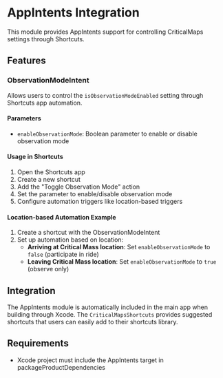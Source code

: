 # AppIntents Integration

This module provides AppIntents support for controlling CriticalMaps settings through Shortcuts.

## Features

### ObservationModeIntent

Allows users to control the `isObservationModeEnabled` setting through Shortcuts app automation.

#### Parameters
- `enableObservationMode`: Boolean parameter to enable or disable observation mode

#### Usage in Shortcuts
1. Open the Shortcuts app
2. Create a new shortcut
3. Add the "Toggle Observation Mode" action
4. Set the parameter to enable/disable observation mode
5. Configure automation triggers like location-based triggers

#### Location-based Automation Example
1. Create a shortcut with the ObservationModeIntent
2. Set up automation based on location:
   - **Arriving at Critical Mass location**: Set `enableObservationMode` to `false` (participate in ride)
   - **Leaving Critical Mass location**: Set `enableObservationMode` to `true` (observe only)

## Integration

The AppIntents module is automatically included in the main app when building through Xcode. The `CriticalMapsShortcuts` provides suggested shortcuts that users can easily add to their shortcuts library.

## Requirements

- Xcode project must include the AppIntents target in packageProductDependencies

